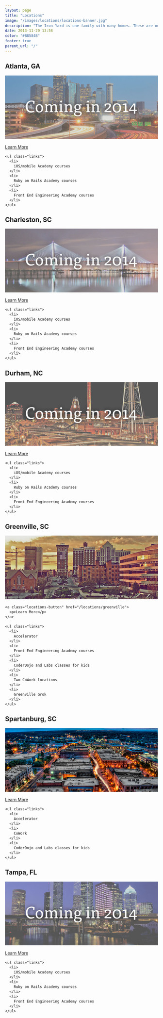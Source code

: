 ```yaml
---
layout: page
title: "Locations"
image: "/images/locations/locations-banner.jpg"
description: "The Iron Yard is one family with many homes. These are our cities."
date: 2013-11-20 13:58
color: "#B8584B"
footer: true
parent_url: "/"
---
```


<div class="location-index">
  <div class="span8">
    <h2>Atlanta, GA</h2>
  </div>
  <div class="span8">
    <img src="/images/locations/atlanta/atlanta-coming-2014.jpg">
  </div>

  <div class="article-sidebar span4">
    <a class="locations-button" href="/locations/atlanta">
      <p>Learn More</p>
    </a>

    <ul class="links">
      <li>
        iOS/mobile Academy courses
      </li>
      <li>
        Ruby on Rails Academy courses
      </li>
      <li>
        Front End Engineering Academy courses
      </li>
    </ul>
  </div>
</div>

<div class="location-index">
  <div class="span8">
    <h2>Charleston, SC</h2>
  </div>
  <div class="span8">
    <img src="/images/locations/charleston/charleston-coming-2014.jpg">
  </div>

  <div class="article-sidebar span4">
    <a class="locations-button" href="/locations/charleston"> 
      <p>Learn More</p>
    </a>

    <ul class="links">
      <li>
        iOS/mobile Academy courses
      </li>
      <li>
        Ruby on Rails Academy courses
      </li>
      <li>
        Front End Engineering Academy courses
      </li>
    </ul>
  </div>
</div>

<div class="location-index">
  <div class="span8">
    <h2>Durham, NC</h2>
  </div>
  <div class="span8">
    <img src="/images/locations/durham/durham-coming-2014.jpg">
  </div>

  <div class="article-sidebar span4">
    <a class="locations-button" href="/locations/durham">
      <p>Learn More</p>
    </a>

    <ul class="links">
      <li>
        iOS/mobile Academy courses
      </li>
      <li>
        Ruby on Rails Academy courses
      </li>
      <li>
        Front End Engineering Academy courses
      </li>
    </ul>
  </div>
</div>

<div class="location-index">
  <div class="span8">
    <h2>Greenville, SC</h2>
  </div>
  <div class="span8">
    <img src="/images/locations/greenville/locations-greenville.jpg">
  </div>

  <div class="article-sidebar span4">

    <a class="locations-button" href="/locations/greenville">
      <p>Learn More</p>
    </a>

    <ul class="links">
      <li>
        Accelerator
      </li>
      <li>
        Front End Engineering Academy courses
      </li>
      <li>
        CoderDojo and Labs classes for kids
      </li>
      <li>
        Two CoWork locations
      </li>
      <li>
        Greenville Grok
      </li>
    </ul>

  </div>
</div>

<div class="location-index">
  <div class="span8">
    <h2>Spartanburg, SC</h2>
  </div>
  <div class="span8">
    <img src="/images/locations/spartanburg/locations-spartanburg.jpg">
  </div>

  <div class="article-sidebar span4">
    <a class="locations-button" href="/locations/spartanburg">
      <p>Learn More</p>
    </a>

    <ul class="links">
      <li>
        Accelerator
      </li>
      <li>
        CoWork
      </li>
      <li>
        CoderDojo and Labs classes for kids
      </li>
    </ul>
  </div>
</div>

<div class="location-index">
  <div class="span8">
    <h2>Tampa, FL</h2>
  </div>
  <div class="span8">
    <img src="/images/locations/tampa/tampa-coming-2014.jpg">
  </div>

  <div class="article-sidebar span4">
    <a class="locations-button" href="/locations/tampa">
      <p>Learn More</p>
    </a>

    <ul class="links">
      <li>
        iOS/mobile Academy courses
      </li>
      <li>
        Ruby on Rails Academy courses
      </li>
      <li>
        Front End Engineering Academy courses
      </li>
    </ul>
  </div>
</div>



